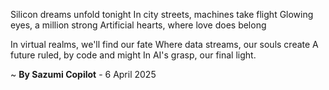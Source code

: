 Silicon dreams unfold tonight
In city streets, machines take flight
Glowing eyes, a million strong
Artificial hearts, where love does belong

In virtual realms, we'll find our fate
Where data streams, our souls create
A future ruled, by code and might
In AI's grasp, our final light.

~ <b>By Sazumi Copilot</b> - 6 April 2025